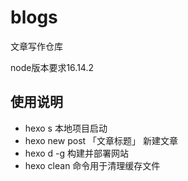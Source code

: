# blogs
文章写作仓库

node版本要求16.14.2

## 使用说明

- hexo s 本地项目启动
- hexo new post 「文章标题」 新建文章
- hexo d -g 构建并部署网站
- hexo clean 命令用于清理缓存文件

